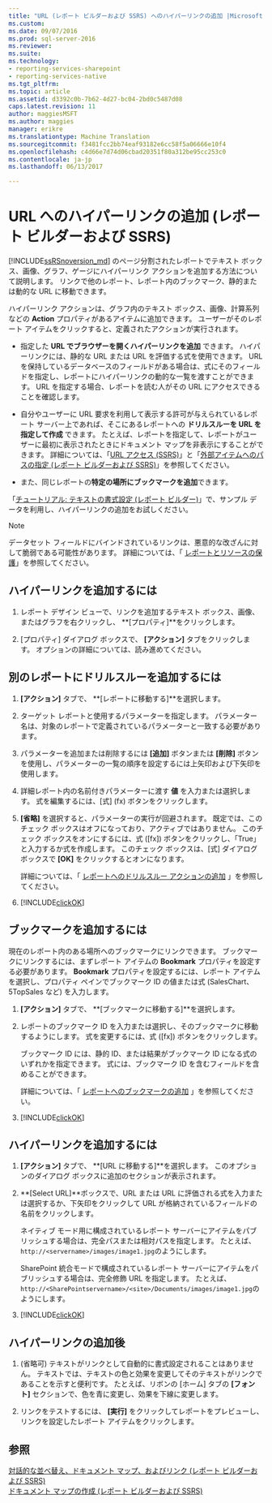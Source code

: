 ```yaml
---
title: "URL (レポート ビルダーおよび SSRS) へのハイパーリンクの追加 |Microsoft ドキュメント"
ms.custom: 
ms.date: 09/07/2016
ms.prod: sql-server-2016
ms.reviewer: 
ms.suite: 
ms.technology:
- reporting-services-sharepoint
- reporting-services-native
ms.tgt_pltfrm: 
ms.topic: article
ms.assetid: d3392c0b-7b62-4d27-bc04-2bd0c5487d08
caps.latest.revision: 11
author: maggiesMSFT
ms.author: maggies
manager: erikre
ms.translationtype: Machine Translation
ms.sourcegitcommit: f3481fcc2bb74eaf93182e6cc58f5a06666e10f4
ms.openlocfilehash: c4d66e7d74d06cbad20351f80a312be95cc253c0
ms.contentlocale: ja-jp
ms.lasthandoff: 06/13/2017

---
```

# <a name="add-a-hyperlink-to-a-url-report-builder-and-ssrs"></a>URL へのハイパーリンクの追加 (レポート ビルダーおよび SSRS)
[!INCLUDE[ssRSnoversion_md](../../includes/ssrsnoversion-md.md)]  のページ分割されたレポートでテキスト ボックス、画像、グラフ、ゲージにハイパーリンク アクションを追加する方法について説明します。 リンクで他のレポート、レポート内のブックマーク、静的または動的な URL に移動できます。 

 ハイパーリンク アクションは、グラフ内のテキスト ボックス、画像、計算系列などの **Action** プロパティがあるアイテムに追加できます。 ユーザーがそのレポート アイテムをクリックすると、定義されたアクションが実行されます。  
  
*   指定した **URL でブラウザーを開くハイパーリンクを追加** できます。 ハイパーリンクには、静的な URL または URL を評価する式を使用できます。 URL を保持しているデータベースのフィールドがある場合は、式にそのフィールドを指定し、レポートにハイパーリンクの動的な一覧を渡すことができます。 URL を指定する場合、レポートを読む人がその URL にアクセスできることを確認します。  
   
*  自分やユーザーに URL 要求を利用して表示する許可が与えられているレポート サーバー上であれば、そこにあるレポートへの **ドリルスルーを URL を指定して作成** できます。 たとえば、レポートを指定して、レポートがユーザーに最初に表示されたときにドキュメント マップを非表示にすることができます。 詳細については、「[URL アクセス (SSRS)](../../reporting-services/url-access-ssrs.md)」と「[外部アイテムへのパスの指定 (レポート ビルダーおよび SSRS)](../../reporting-services/report-design/specifying-paths-to-external-items-report-builder-and-ssrs.md)」を参照してください。
 
 *  また、同じレポートの**特定の場所にブックマークを追加**できます。 
  
「[チュートリアル: テキストの書式設定 (レポート ビルダー)](../../reporting-services/tutorial-format-text-report-builder.md)」で、サンプル データを利用し、ハイパーリンクの追加をお試しください。  
  
> [!NOTE]  
>  データセット フィールドにバインドされているリンクは、悪意的な改ざんに対して脆弱である可能性があります。 詳細については、「 [レポートとリソースの保護](../../reporting-services/security/secure-reports-and-resources.md)」を参照してください。  
  
## <a name="to-add-a-hyperlink-and"></a>ハイパーリンクを追加するには   
  
1.  レポート デザイン ビューで、リンクを追加するテキスト ボックス、画像、またはグラフを右クリックし、 **[プロパティ]**をクリックします。  
  
2.  [プロパティ] ダイアログ ボックスで、 **[アクション]** タブをクリックします。 オプションの詳細については、読み進めてください。  

## <a name="-add-drillthrough-to-another-report"></a>別のレポートにドリルスルーを追加するには

1. **[アクション]** タブで、 **[レポートに移動する]**を選択します。 

2. ターゲット レポートと使用するパラメーターを指定します。 パラメーター名は、対象のレポートで定義されているパラメーターと一致する必要があります。 

3. パラメーターを追加または削除するには **[追加]** ボタンまたは **[削除]** ボタンを使用し、パラメーターの一覧の順序を設定するには上矢印および下矢印を使用します。

4.  詳細レポート内の名前付きパラメーターに渡す **値** を入力または選択します。 式を編集するには、[式] (fx) ボタンをクリックします。

5. **[省略]** を選択すると、パラメーターの実行が回避されます。 既定では、このチェック ボックスはオフになっており、アクティブではありません。 このチェック ボックスをオンにするには、式 ([fx]) ボタンをクリックし、「True」と入力するか式を作成します。 このチェック ボックスは、[式] ダイアログ ボックスで **[OK]** をクリックするとオンになります。
  
   詳細については、「 [レポートへのドリルスルー アクションの追加](../../reporting-services/report-design/add-a-drillthrough-action-on-a-report-report-builder-and-ssrs.md) 」を参照してください。 
   
6. [!INCLUDE[clickOK](../../includes/clickok-md.md)]  
   
## <a name="-add-a-bookmark"></a>ブックマークを追加するには

現在のレポート内のある場所へのブックマークにリンクできます。 ブックマークにリンクするには、まずレポート アイテムの **Bookmark** プロパティを設定する必要があります。 **Bookmark** プロパティを設定するには、レポート アイテムを選択し、プロパティ ペインでブックマーク ID の値または式 (SalesChart、5TopSales など) を入力します。

1. **[アクション]** タブで、 **[ブックマークに移動する]**を選択します。 

2. レポートのブックマーク ID を入力または選択し、そのブックマークに移動するようにします。 式を変更するには、式 ([fx]) ボタンをクリックします。 

   ブックマーク ID には、静的 ID、または結果がブックマーク ID になる式のいずれかを指定できます。 式には、ブックマーク ID を含むフィールドを含めることができます。
   
   詳細については、「 [レポートへのブックマークの追加](../../reporting-services/report-design/add-a-bookmark-to-a-report-report-builder-and-ssrs.md) 」を参照してください。
   
3. [!INCLUDE[clickOK](../../includes/clickok-md.md)]  

## <a name="-add-a-hyperlink"></a>ハイパーリンクを追加するには 
  
1. **[アクション]** タブで、 **[URL に移動する]**を選択します。 このオプションのダイアログ ボックスに追加のセクションが表示されます。  
  
4.  **[Select URL]**ボックスで、URL または URL に評価される式を入力または選択するか、下矢印をクリックして URL が格納されているフィールドの名前をクリックします。 

    ネイティブ モード用に構成されているレポート サーバーにアイテムをパブリッシュする場合は、完全パスまたは相対パスを指定します。 たとえば、 `http://<servername>/images/image1.jpg`のようにします。 
    
    SharePoint 統合モードで構成されているレポート サーバーにアイテムをパブリッシュする場合は、完全修飾 URL を指定します。 たとえば、 `http://<SharePointservername>/<site>/Documents/images/image1.jpg`のようにします。
  
5.  [!INCLUDE[clickOK](../../includes/clickok-md.md)]  

## <a name="after-you-add-a-hyperlink"></a>ハイパーリンクの追加後
  
1.  (省略可) テキストがリンクとして自動的に書式設定されることはありません。 テキストでは、テキストの色と効果を変更してそのテキストがリンクであることを示すと便利です。 たとえば、リボンの [ホーム] タブの **[フォント]** セクションで、色を青に変更し、効果を下線に変更します。  
  
7.  リンクをテストするには、 **[実行]** をクリックしてレポートをプレビューし、リンクを設定したレポート アイテムをクリックします。  
  
## <a name="see-also"></a>参照  
 [対話的な並べ替え、ドキュメント マップ、およびリンク &#40;レポート ビルダーおよび SSRS&#41;](../../reporting-services/report-design/interactive-sort-document-maps-and-links-report-builder-and-ssrs.md)   
 [ドキュメント マップの作成 &#40;レポート ビルダーおよび SSRS&#41;](../../reporting-services/report-design/create-a-document-map-report-builder-and-ssrs.md)  
  
  

